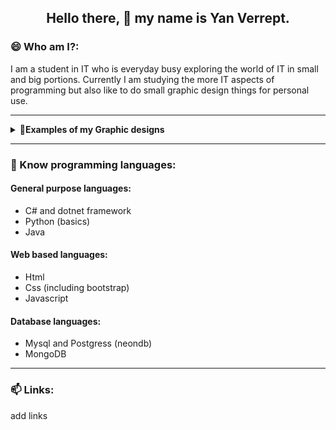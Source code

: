 <h2 align="center">Hello there, 👋 my name is Yan Verrept.</h2>

<h3>😄 Who am I?:</h3>
I am a student in IT who is everyday busy exploring the world of IT in small and big portions.
Currently I am studying the more IT aspects of programming but also like to do small graphic design things for personal use.

---

<details>
    <summary><strong> 👀Examples of my Graphic designs</strong></summary>
    <h4>Personal banner:</h4>
    ![image](https://github.com/verrepty1223/verrepty1223/blob/main/banner-ln.png)
    <img src="[https://picsum.photos/100/100](https://github.com/verrepty1223/verrepty1223/blob/main/banner-ln.png)" alt="Image 1" hspace="10" />
</details>

---

<h3>🌱 Know programming languages:</h3>

<h4>General purpose languages:</h4>

-   C# and dotnet framework
-   Python (basics)
-   Java

<h4>Web based languages:</h4>

-   Html
-   Css (including bootstrap)
-   Javascript

<h4>Database languages:</h4>

-   Mysql and Postgress (neondb)
-   MongoDB

---
 
<h3>📫 Links:</h3>
add links


<!---
- 👋 Hi, I’m @verrepty1223
- 👀 I’m interested in learning about programming and IT in general
- 🌱 I’m currently learning ❓
- 🧠 I'm know python (basic), csharp, mysql, html, css, asp.net
- 💞️ I’m looking to collaborate on /
- 📫 How to reach me /
- 😄 Pronouns: he/him
- ⚡ Fun fact: / --->



<!---
verrepty1223/verrepty1223 is a ✨ special ✨ repository because its `README.md` (this file) appears on your GitHub profile.
You can click the Preview link to take a look at your changes.
--->

